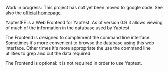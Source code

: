 Work in progress: This project has not yet been moved to google code.  See also the [official homepage](http://pentestmonkey.net/projects/yaptest/yaptestfe-overview/).

YaptestFE is a Web Frontend for Yaptest.  As of version 0.9 it allows viewing of much of the information in the database used by Yaptest.

The Frontend is designed to complement the command line interface.  Sometimes it's more convenient to browse the database using this web interface.  Other times it's more appropriate the use the command line utilities to grep and cut the data required.

The Frontend is optional: it is not required in order to use Yaptest.